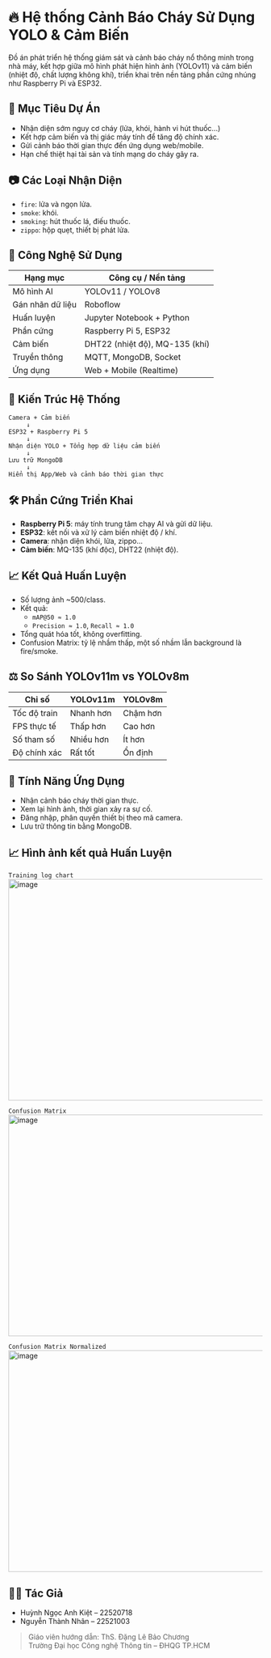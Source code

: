 # 🔥 Hệ thống Cảnh Báo Cháy Sử Dụng YOLO & Cảm Biến

Đồ án phát triển hệ thống giám sát và cảnh báo cháy nổ thông minh trong nhà máy, kết hợp giữa mô hình phát hiện hình ảnh (YOLOv11) và cảm biến (nhiệt độ, chất lượng không khí), triển khai trên nền tảng phần cứng nhúng như Raspberry Pi và ESP32.

## 🎯 Mục Tiêu Dự Án

- Nhận diện sớm nguy cơ cháy (lửa, khói, hành vi hút thuốc...)
- Kết hợp cảm biến và thị giác máy tính để tăng độ chính xác.
- Gửi cảnh báo thời gian thực đến ứng dụng web/mobile.
- Hạn chế thiệt hại tài sản và tính mạng do cháy gây ra.

## 📷 Các Loại Nhận Diện

- `fire`: lửa và ngọn lửa.
- `smoke`: khói.
- `smoking`: hút thuốc lá, điếu thuốc.
- `zippo`: hộp quẹt, thiết bị phát lửa.

## 🧠 Công Nghệ Sử Dụng

| Hạng mục         | Công cụ / Nền tảng           |
|------------------|------------------------------|
| Mô hình AI       | YOLOv11 / YOLOv8             |
| Gán nhãn dữ liệu | Roboflow                     |
| Huấn luyện       | Jupyter Notebook + Python    |
| Phần cứng        | Raspberry Pi 5, ESP32        |
| Cảm biến         | DHT22 (nhiệt độ), MQ-135 (khí) |
| Truyền thông     | MQTT, MongoDB, Socket        |
| Ứng dụng         | Web + Mobile (Realtime)      |

## 🧱 Kiến Trúc Hệ Thống

```
Camera + Cảm biến
     ↓
ESP32 + Raspberry Pi 5
     ↓
Nhận diện YOLO + Tổng hợp dữ liệu cảm biến
     ↓
Lưu trữ MongoDB
     ↓
Hiển thị App/Web và cảnh báo thời gian thực
```

## 🛠️ Phần Cứng Triển Khai

- **Raspberry Pi 5**: máy tính trung tâm chạy AI và gửi dữ liệu.
- **ESP32**: kết nối và xử lý cảm biến nhiệt độ / khí.
- **Camera**: nhận diện khói, lửa, zippo...
- **Cảm biến**: MQ-135 (khí độc), DHT22 (nhiệt độ).

## 📈 Kết Quả Huấn Luyện

- Số lượng ảnh ~500/class.
- Kết quả:
  - `mAP@50 ≈ 1.0`
  - `Precision ≈ 1.0`, `Recall ≈ 1.0`
- Tổng quát hóa tốt, không overfitting.
- Confusion Matrix: tỷ lệ nhầm thấp, một số nhầm lẫn background là fire/smoke.

## ⚖️ So Sánh YOLOv11m vs YOLOv8m

| Chỉ số           | YOLOv11m     | YOLOv8m        |
|------------------|--------------|----------------|
| Tốc độ train     | Nhanh hơn    | Chậm hơn       |
| FPS thực tế      | Thấp hơn     | Cao hơn        |
| Số tham số       | Nhiều hơn    | Ít hơn         |
| Độ chính xác     | Rất tốt      | Ổn định        |

## 📲 Tính Năng Ứng Dụng

- Nhận cảnh báo cháy thời gian thực.
- Xem lại hình ảnh, thời gian xảy ra sự cố.
- Đăng nhập, phân quyền thiết bị theo mã camera.
- Lưu trữ thông tin bằng MongoDB.

## 📈 Hình ảnh kết quả Huấn Luyện 
`Training log chart`
<img width="876" height="438" alt="image" src="https://github.com/user-attachments/assets/35287b05-e9de-4d4a-b2f6-05a47f74f797" />

`Confusion Matrix `
<img width="876" height="438" alt="image" src="https://github.com/user-attachments/assets/5fcf040c-e4ca-4747-bf73-59362e657102" />

`Confusion Matrix Normalized `
<img width="876" height="438" alt="image" src="https://github.com/user-attachments/assets/c740e0ac-52ca-4ecf-9a57-29ad311d670e" />





## 👨‍💻 Tác Giả

- Huỳnh Ngọc Anh Kiệt – 22520718  
- Nguyễn Thành Nhân – 22521003  
> Giáo viên hướng dẫn: ThS. Đặng Lê Bảo Chương  
> Trường Đại học Công nghệ Thông tin – ĐHQG TP.HCM
